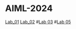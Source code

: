 # AIML-2024
[Lab_01](https://github.com/2303A51674/AIML-2024/blob/main/Lab1.ipynb)
[Lab_02](https://github.com/2303A51674/AIML-2024/blob/main/Lab2.ipynb)
#[Lab 03](https://github.com/2303A51674/AIML-2024/blob/main/Lab3.ipynb)
#[Lab 05](https://github.com/2303A51674/AIML-2024/blob/main/Lab5.ipynb)
